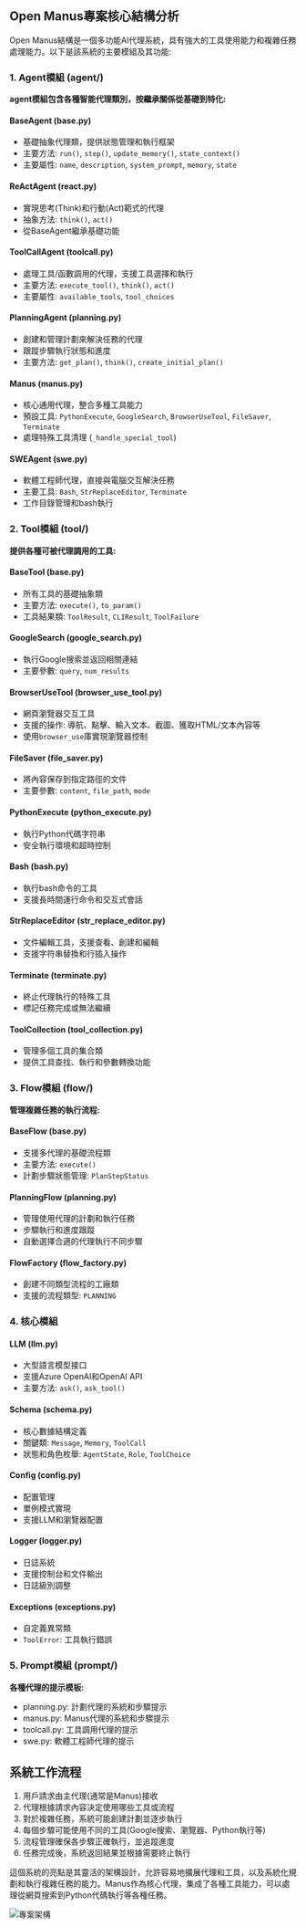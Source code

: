 ## Open Manus專案核心結構分析

Open Manus結構是一個多功能AI代理系統，具有強大的工具使用能力和複雜任務處理能力。以下是該系統的主要模組及其功能:

### 1. Agent模組 (agent/)

**agent模組包含各種智能代理類別，按繼承關係從基礎到特化:**

#### BaseAgent (base.py)
- 基礎抽象代理類，提供狀態管理和執行框架
- 主要方法: `run()`, `step()`, `update_memory()`, `state_context()`
- 主要屬性: `name`, `description`, `system_prompt`, `memory`, `state`

#### ReActAgent (react.py)
- 實現思考(Think)和行動(Act)範式的代理
- 抽象方法: `think()`, `act()`
- 從BaseAgent繼承基礎功能

#### ToolCallAgent (toolcall.py)
- 處理工具/函數調用的代理，支援工具選擇和執行
- 主要方法: `execute_tool()`, `think()`, `act()`
- 主要屬性: `available_tools`, `tool_choices`

#### PlanningAgent (planning.py)
- 創建和管理計劃來解決任務的代理
- 跟蹤步驟執行狀態和進度
- 主要方法: `get_plan()`, `think()`, `create_initial_plan()`

#### Manus (manus.py)
- 核心通用代理，整合多種工具能力
- 預設工具: `PythonExecute`, `GoogleSearch`, `BrowserUseTool`, `FileSaver`, `Terminate`
- 處理特殊工具清理 (`_handle_special_tool`)

#### SWEAgent (swe.py)
- 軟體工程師代理，直接與電腦交互解決任務
- 主要工具: `Bash`, `StrReplaceEditor`, `Terminate`
- 工作目錄管理和bash執行

### 2. Tool模組 (tool/)

**提供各種可被代理調用的工具:**

#### BaseTool (base.py)
- 所有工具的基礎抽象類
- 主要方法: `execute()`, `to_param()`
- 工具結果類: `ToolResult`, `CLIResult`, `ToolFailure`

#### GoogleSearch (google_search.py)
- 執行Google搜索並返回相關連結
- 主要參數: `query`, `num_results`

#### BrowserUseTool (browser_use_tool.py)
- 網頁瀏覽器交互工具
- 支援的操作: 導航、點擊、輸入文本、截圖、獲取HTML/文本內容等
- 使用`browser_use`庫實現瀏覽器控制

#### FileSaver (file_saver.py)
- 將內容保存到指定路徑的文件
- 主要參數: `content`, `file_path`, `mode`

#### PythonExecute (python_execute.py)
- 執行Python代碼字符串
- 安全執行環境和超時控制

#### Bash (bash.py)
- 執行bash命令的工具
- 支援長時間運行命令和交互式會話

#### StrReplaceEditor (str_replace_editor.py)
- 文件編輯工具，支援查看、創建和編輯
- 支援字符串替換和行插入操作

#### Terminate (terminate.py)
- 終止代理執行的特殊工具
- 標記任務完成或無法繼續

#### ToolCollection (tool_collection.py)
- 管理多個工具的集合類
- 提供工具查找、執行和參數轉換功能

### 3. Flow模組 (flow/)

**管理複雜任務的執行流程:**

#### BaseFlow (base.py)
- 支援多代理的基礎流程類
- 主要方法: `execute()`
- 計劃步驟狀態管理: `PlanStepStatus`

#### PlanningFlow (planning.py)
- 管理使用代理的計劃和執行任務
- 步驟執行和進度跟蹤
- 自動選擇合適的代理執行不同步驟

#### FlowFactory (flow_factory.py)
- 創建不同類型流程的工廠類
- 支援的流程類型: `PLANNING`

### 4. 核心模組

#### LLM (llm.py)
- 大型語言模型接口
- 支援Azure OpenAI和OpenAI API
- 主要方法: `ask()`, `ask_tool()`

#### Schema (schema.py)
- 核心數據結構定義
- 關鍵類: `Message`, `Memory`, `ToolCall`
- 狀態和角色枚舉: `AgentState`, `Role`, `ToolChoice`

#### Config (config.py)
- 配置管理
- 單例模式實現
- 支援LLM和瀏覽器配置

#### Logger (logger.py)
- 日誌系統
- 支援控制台和文件輸出
- 日誌級別調整

#### Exceptions (exceptions.py)
- 自定義異常類
- `ToolError`: 工具執行錯誤

### 5. Prompt模組 (prompt/)

**各種代理的提示模板:**

- planning.py: 計劃代理的系統和步驟提示
- manus.py: Manus代理的系統和步驟提示
- toolcall.py: 工具調用代理的提示
- swe.py: 軟體工程師代理的提示

## 系統工作流程

1. 用戶請求由主代理(通常是Manus)接收
2. 代理根據請求內容決定使用哪些工具或流程
3. 對於複雜任務，系統可能創建計劃並逐步執行
4. 每個步驟可能使用不同的工具(Google搜索、瀏覽器、Python執行等)
5. 流程管理確保各步驟正確執行，並追蹤進度
6. 任務完成後，系統返回結果並根據需要終止執行

這個系統的亮點是其靈活的架構設計，允許容易地擴展代理和工具，以及系統化規劃和執行複雜任務的能力。Manus作為核心代理，集成了各種工具能力，可以處理從網頁搜索到Python代碼執行等各種任務。

![專案架構](image.png)
